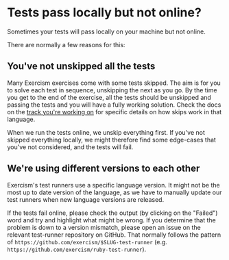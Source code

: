 # Tests pass locally but not online?

Sometimes your tests will pass locally on your machine but not online.

There are normally a few reasons for this:

## You've not unskipped all the tests

Many Exercism exercises come with some tests skipped.
The aim is for you to solve each test in sequence, unskipping the next as you go.
By the time you get to the end of the exercise, all the tests should be unskipped and passing the tests and you will have a fully working solution.
Check the docs on the [track you're working on](/docs/tracks) for specific details on how skips work in that language.

When we run the tests online, we unskip everything first.
If you've not skipped everything locally, we might therefore find some edge-cases that you've not considered, and the tests will fail.

## We're using different versions to each other

Exercism's test runners use a specific language version.
It might not be the most up to date version of the language, as we have to manually update our test runners when new language versions are released.

If the tests fail online, please check the output (by clicking on the "Failed") word and try and highlight what might be wrong.
If you determine that the problem is down to a version mismatch, please open an issue on the relevant test-runner repository on GitHub.
That normally follows the pattern of `https://github.com/exercism/$SLUG-test-runner` (e.g. `https://github.com/exercism/ruby-test-runner`).
